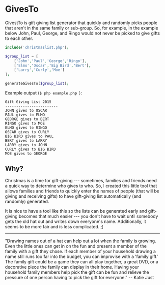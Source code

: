 # GivesTo

GivestTo is gift giving list generator that quickly and randomly picks people that aren't in the same family or sub-group.  So, for example, in the example below John, Paul, George, and Ringo would not never be picked to give gifts to each other.

```php
include('christmaslist.php');

$group_list = [
	['John','Paul','George','Ringo'],
	['Elmo','Oscar','Big Bird','Bert'],
	['Larry','Curly','Moe']
];

generateGivesTo($group_list);
```

Example output (```$ php example.php ```):

```
Gift Giving List 2015
------------------------
JOHN gives to OSCAR
PAUL gives to ELMO
GEORGE gives to BERT
RINGO gives to MOE
ELMO gives to RINGO
OSCAR gives to CURLY
BIG BIRD gives to PAUL
BERT gives to LARRY
LARRY gives to JOHN
CURLY gives to BIG BIRD
MOE gives to GEORGE
```

## Why?

Christmas is a time for gift-giving --- sometimes, families and friends need a quick way to determine who gives to who. So, I created this little tool that allows families and friends to quickly enter the names of people (that will be giving and receiving gifts) to have gift-giving list automatically (and randomly) generated. 

It is nice to have a tool like this so the lists can be generated early and gift-giving becomes that much easier --- you don't have to wait until somebody gets the old hat out and writes down everyone's name. Additionally, it seems to be more fair and is less complicated. ;) 

---------------

"Drawing names out of a hat can help out a lot when the family is growing. Even the little ones can get in on the fun and present a member of the family with a gift they chose. If each member of your household drawing a name still runs too far into the budget, you can improvise with a 'family gift.' The family gift could be a game they can all play together, a great DVD, or a decorative piece the family can display in their home. Having your household family members help pick the gift can be fun and relieve the pressure of one person having to pick the gift for everyone." -- Katie Just
